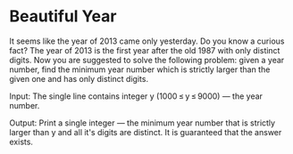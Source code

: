 # Beautiful Year
It seems like the year of 2013 came only yesterday. Do you know a curious fact? The year of 2013 is the first year after the old 1987 with only distinct digits.
Now you are suggested to solve the following problem: given a year number, find the minimum year number which is strictly larger than the given one and has only distinct digits.

Input: The single line contains integer y (1000 ≤ y ≤ 9000) — the year number.

Output: Print a single integer — the minimum year number that is strictly larger than y and all it's digits are distinct. It is guaranteed that the answer exists.